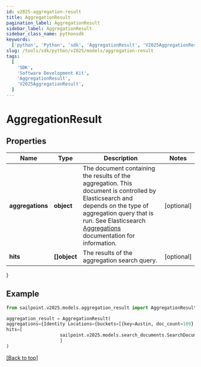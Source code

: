 ```yaml
---
id: v2025-aggregation-result
title: AggregationResult
pagination_label: AggregationResult
sidebar_label: AggregationResult
sidebar_class_name: pythonsdk
keywords:
  ['python', 'Python', 'sdk', 'AggregationResult', 'V2025AggregationResult']
slug: /tools/sdk/python/v2025/models/aggregation-result
tags:
  [
    'SDK',
    'Software Development Kit',
    'AggregationResult',
    'V2025AggregationResult',
  ]
---
```


# AggregationResult

## Properties

| Name | Type | Description | Notes |
| --- | --- | --- | --- |
| **aggregations** | **object** | The document containing the results of the aggregation. This document is controlled by Elasticsearch and depends on the type of aggregation query that is run. See Elasticsearch [Aggregations](https://www.elastic.co/guide/en/elasticsearch/reference/5.2/search-aggregations.html) documentation for information. | [optional] |
| **hits** | **[]object** | The results of the aggregation search query. | [optional] |

}

## Example

```python
from sailpoint.v2025.models.aggregation_result import AggregationResult

aggregation_result = AggregationResult(
aggregations={Identity Locations={buckets=[{key=Austin, doc_count=109}, {key=London, doc_count=64}, {key=San Jose, doc_count=27}, {key=Brussels, doc_count=26}, {key=Sao Paulo, doc_count=24}, {key=Munich, doc_count=23}, {key=Singapore, doc_count=22}, {key=Tokyo, doc_count=20}, {key=Taipei, doc_count=16}]}},
hits=[
                    sailpoint.v2025.models.search_documents.SearchDocuments()
                    ]
)

```

[[Back to top]](#)
